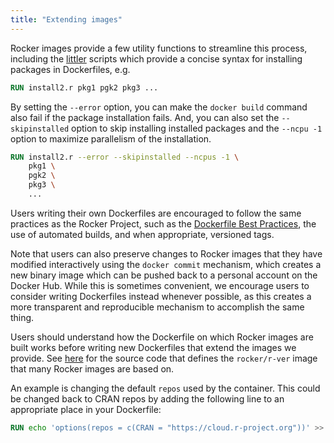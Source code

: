 ```yaml
---
title: "Extending images"
---
```


Rocker images provide a few utility functions to streamline this process, including the 
[littler](https://cran.r-project.org/package=littler) scripts which provide a concise syntax for installing packages in Dockerfiles, e.g.

```Dockerfile
RUN install2.r pkg1 pgk2 pkg3 ...
```

By setting the `--error` option, you can make the `docker build` command also fail if the package installation fails.
And, you can also set the `--skipinstalled` option to skip installing installed packages and the `--ncpu -1` option
to maximize parallelism of the installation.

```Dockerfile
RUN install2.r --error --skipinstalled --ncpus -1 \
    pkg1 \
    pgk2 \
    pkg3 \
    ...
```

Users writing their own Dockerfiles are encouraged to follow the same practices as the
Rocker Project, such as the [Dockerfile Best Practices](https://docs.docker.com/develop/develop-images/dockerfile_best-practices/), the use of automated builds,
and when appropriate, versioned tags.

Note that users can also preserve changes to Rocker images that they have modified interactively using
the `docker commit` mechanism, which creates a new binary image which can be pushed back to
a personal account on the Docker Hub.  While this is sometimes convenient, we encourage users to
consider writing Dockerfiles instead whenever possible, as this creates a more transparent
and reproducible mechanism to accomplish the same thing.

Users should understand how the Dockerfile on which Rocker images are built works before writing new
Dockerfiles that extend the images we provide. See [here](https://github.com/rocker-org/rocker-versioned2/blob/master/dockerfiles/r-ver_devel.Dockerfile) for the source code that defines the `rocker/r-ver` image that many Rocker images are based on.

An example is changing the default `repos` used by the container. This could be changed back to CRAN
repos by adding the following line to an appropriate place in your Dockerfile:

```Dockerfile
RUN echo 'options(repos = c(CRAN = "https://cloud.r-project.org"))' >> ${R_HOME}/etc/Rprofile.site
```
